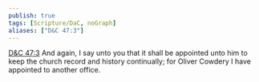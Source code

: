 ```yaml
---
publish: true
tags: [Scripture/DaC, noGraph]
aliases: ["D&C 47:3"]
---
```

[D&C 47:3](https://churchofjesuschrist.org/study/scriptures/dc-testament/dc/47?lang=eng&id=p3#p3) And again, I say unto you that it shall be appointed unto him to keep the church record and history continually; for Oliver Cowdery I have appointed to another office.
